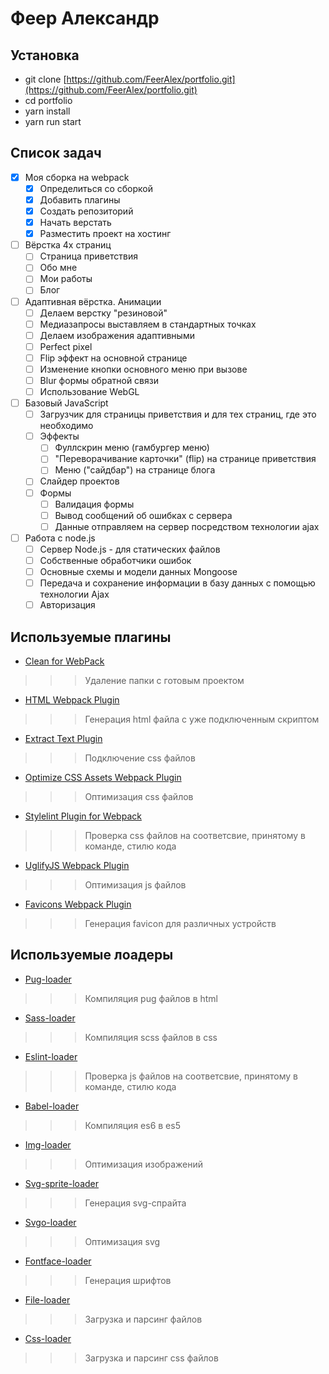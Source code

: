 # Феер Александр

## Установка
* git clone [https://github.com/FeerAlex/portfolio.git](https://github.com/FeerAlex/portfolio.git)
* cd portfolio
* yarn install
* yarn run start

## Список задач
- [X] Моя сборка на webpack
    - [X] Определиться со сборкой
    - [X] Добавить плагины
    - [X] Создать репозиторий
    - [X] Начать верстать
    - [X] Разместить проект на хостинг
- [ ] Вёрстка 4х страниц
    - [ ] Страница приветствия
    - [ ] Обо мне
    - [ ] Мои работы
    - [ ] Блог
- [ ] Адаптивная вёрстка. Анимации
    - [ ] Делаем верстку "резиновой"
    - [ ] Медиазапросы выставляем в стандартных точках
    - [ ] Делаем изображения адаптивными
    - [ ] Perfect pixel
    - [ ] Flip эффект на основной странице
    - [ ] Изменение кнопки основного меню при вызове
    - [ ] Blur формы обратной связи
    - [ ] Использование WebGL
- [ ] Базовый JavaScript
    - [ ] Загрузчик для страницы приветствия и для тех страниц, где это необходимо
    - [ ] Эффекты
        - [ ] Фуллскрин меню (гамбургер меню)
        - [ ] "Переворачивание карточки" (flip) на странице приветствия
        - [ ] Меню ("сайдбар") на странице блога
    - [ ] Слайдер проектов
    - [ ] Формы
        - [ ] Валидация формы
        - [ ] Вывод сообщений об ошибках с сервера
        - [ ] Данные отправляем на сервер посредством технологии ajax
- [ ] Работа с node.js
    - [ ] Сервер Node.js - для статических файлов
    - [ ] Собственные обработчики ошибок
    - [ ] Основные схемы и модели данных Mongoose
    - [ ] Передача и сохранение информации в базу данных с помощью технологии Ajax
    - [ ] Авторизация

## Используемые плагины
* [Clean for WebPack](https://github.com/johnagan/clean-webpack-plugin)
>>> Удаление папки с готовым проектом
* [HTML Webpack Plugin](https://github.com/jantimon/html-webpack-plugin)
>>> Генерация html файла с уже подключенным скриптом
* [Extract Text Plugin](https://github.com/webpack-contrib/extract-text-webpack-plugin)
>>> Подключение css файлов
* [Optimize CSS Assets Webpack Plugin](https://github.com/NMFR/optimize-css-assets-webpack-plugin)
>>> Оптимизация css файлов
* [Stylelint Plugin for Webpack](https://github.com/JaKXz/stylelint-webpack-plugin)
>>> Проверка css файлов на соответсвие, принятому в команде, стилю кода
* [UglifyJS Webpack Plugin](https://github.com/webpack-contrib/uglifyjs-webpack-plugin)
>>> Оптимизация js файлов
* [Favicons Webpack Plugin](https://github.com/jantimon/favicons-webpack-plugin)
>>> Генерация favicon для различных устройств

## Используемые лоадеры
* [Pug-loader](https://github.com/pugjs/pug-loader)
>>> Компиляция pug файлов в html
* [Sass-loader](https://github.com/webpack-contrib/sass-loader)
>>> Компиляция scss файлов в css
* [Eslint-loader](https://github.com/MoOx/eslint-loader)
>>> Проверка js файлов на соответсвие, принятому в команде, стилю кода
* [Babel-loader](https://github.com/babel/babel-loader)
>>> Компиляция es6 в es5
* [Img-loader](https://github.com/thetalecrafter/img-loader)
>>> Оптимизация изображений
* [Svg-sprite-loader](https://github.com/kisenka/svg-sprite-loader)
>>> Генерация svg-спрайта
* [Svgo-loader](https://github.com/rpominov/svgo-loader)
>>> Оптимизация svg
* [Fontface-loader](https://github.com/sjorssnoeren/fontface-loader)
>>> Генерация шрифтов
* [File-loader](https://github.com/webpack-contrib/file-loader)
>>> Загрузка и парсинг файлов
* [Css-loader](https://github.com/webpack-contrib/css-loader)
>>> Загрузка и парсинг css файлов